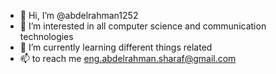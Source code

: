 - 👋 Hi, I’m @abdelrahman1252
- 👀 I’m interested in all computer science and communication technologies
- 🌱 I’m currently learning different things related
- 📫 to reach me eng.abdelrahman.sharaf@gmail.com

<!---
abdelrahman1252/abdelrahman1252 is a ✨ special ✨ repository because its `README.md` (this file) appears on your GitHub profile.
You can click the Preview link to take a look at your changes.
--->
